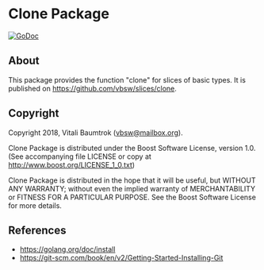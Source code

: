 # Clone Package

[![GoDoc](https://godoc.org/github.com/vbsw/slices/clone?status.svg)](https://godoc.org/github.com/vbsw/slices/clone)

## About
This package provides the function "clone" for slices of basic types. It is published on <https://github.com/vbsw/slices/clone>.

## Copyright
Copyright 2018, Vitali Baumtrok (vbsw@mailbox.org).

Clone Package is distributed under the Boost Software License, version 1.0. (See accompanying file LICENSE or copy at http://www.boost.org/LICENSE_1_0.txt)

Clone Package is distributed in the hope that it will be useful, but WITHOUT ANY WARRANTY; without even the implied warranty of MERCHANTABILITY or FITNESS FOR A PARTICULAR PURPOSE. See the Boost Software License for more details.

## References
- https://golang.org/doc/install
- https://git-scm.com/book/en/v2/Getting-Started-Installing-Git


